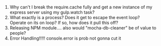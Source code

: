 1. Why can't I break the require.cache fully and get a new instance of my express server using my gulp.watch task?
2. What exactly is a process? Does it get to escape the event loop? Operate on its on loop? If so, how does it pull this off?
3. Releasing NPM module.... also would "mocha-db-cleaner" be of value to people?
4. Error Handling!!!!! console.error is prob not gonna cut it